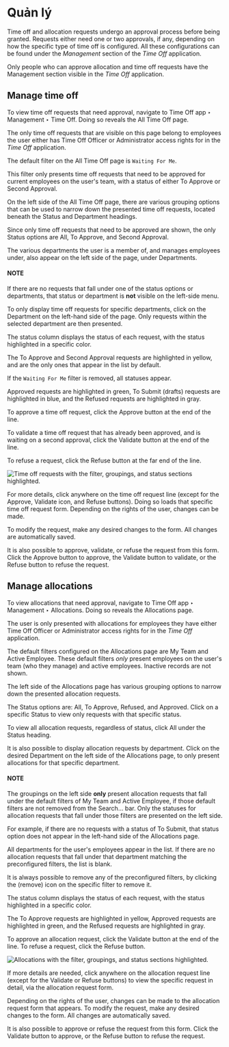# Quản lý

<a id="time-off-approvals"></a>

Time off and allocation requests undergo an approval process before being granted. Requests either
need one or two approvals, if any, depending on how the specific type of time off is configured. All
these configurations can be found under the *Management* section of the *Time Off* application.

Only people who can approve allocation and time off requests have the Management section
visible in the *Time Off* application.

<a id="time-off-manage-time-off"></a>

## Manage time off

To view time off requests that need approval, navigate to Time Off app ‣
Management ‣ Time Off. Doing so reveals the All Time Off page.

The only time off requests that are visible on this page belong to employees the user either has
Time Off Officer or Administrator access rights for in the *Time Off*
application.

The default filter on the All Time Off page is `Waiting For Me`.

This filter only presents time off requests that need to be approved for current employees on the
user's team, with a status of either To Approve or Second Approval.

On the left side of the All Time Off page, there are various grouping options that can
be used to narrow down the presented time off requests, located beneath the Status and
Department headings.

Since only time off requests that need to be approved are shown, the only Status options
are All, To Approve, and Second Approval.

The various departments the user is a member of, and manages employees under, also appear on the
left side of the page, under Departments.

#### NOTE
If there are no requests that fall under one of the status options or departments, that status
or department is **not** visible on the left-side menu.

To only display time off requests for specific departments, click on the Department on
the left-hand side of the page. Only requests within the selected department are then presented.

The status column displays the status of each request, with the status highlighted in a specific
color.

The To Approve and Second Approval requests are highlighted in yellow, and
are the only ones that appear in the list by default.

If the `Waiting For Me` filter is removed, all statuses appear.

Approved requests are highlighted in green, To Submit (drafts) requests are
highlighted in blue, and the Refused requests are highlighted in gray.

To approve a time off request, click the <i class="fa fa-thumbs-up"></i> Approve button at the end
of the line.

To validate a time off request that has already been approved, and is waiting on a second approval,
click the <i class="fa fa-check"></i> Validate button at the end of the line.

To refuse a request, click the <i class="fa fa-times"></i> Refuse button at the far end of the
line.

![Time off requests with the filter, groupings, and status sections highlighted.](applications/hr/time_off/management/time-off-requests.png)

For more details, click anywhere on the time off request line (except for the <i class="fa fa-thumbs-up"></i>
Approve, <i class="fa fa-check"></i> Validate icon, and <i class="fa fa-times"></i>
Refuse buttons). Doing so loads that specific time off request form. Depending on the
rights of the user, changes can be made.

To modify the request, make any desired changes to the form. All changes are automatically saved.

It is also possible to approve, validate, or refuse the request from this form. Click the
Approve button to approve, the Validate button to validate, or the
Refuse button to refuse the request.

<a id="time-off-manage-allocations"></a>

## Manage allocations

To view allocations that need approval, navigate to Time Off app ‣ Management ‣
Allocations. Doing so reveals the Allocations page.

The user is only presented with allocations for employees they have either Time Off
Officer or Administrator access rights for in the *Time Off* application.

The default filters configured on the Allocations page are My Team and
Active Employee. These default filters *only* present employees on the user's team (who
they manage) and active employees. Inactive records are not shown.

The left side of the Allocations page has various grouping options to narrow down the
presented allocation requests.

The Status options are: All, To Approve, Refused,
and Approved. Click on a specific Status to view only requests with that
specific status.

To view all allocation requests, regardless of status, click All under the
Status heading.

It is also possible to display allocation requests by department. Click on the desired
Department on the left side of the Allocations page, to only present
allocations for that specific department.

#### NOTE
The groupings on the left side **only** present allocation requests that fall under the default
filters of My Team and Active Employee, if those default filters are not
removed from the Search... bar. Only the statuses for allocation requests that fall
under those filters are presented on the left side.

For example, if there are no requests with a status of To Submit, that status option
does not appear in the left-hand side of the Allocations page.

All departments for the user's employees appear in the list. If there are no allocation requests
that fall under that department matching the preconfigured filters, the list is blank.

It is always possible to remove any of the preconfigured filters, by clicking the
<i class="fa fa-times"></i> (remove) icon on the specific filter to remove it.

The status column displays the status of each request, with the status highlighted in a specific
color.

The To Approve requests are highlighted in yellow, Approved requests are
highlighted in green, and the Refused requests are highlighted in gray.

To approve an allocation request, click the <i class="fa fa-check"></i> Validate button at the end
of the line. To refuse a request, click the <i class="fa fa-times"></i> Refuse button.

![Allocations with the filter, groupings, and status sections highlighted.](applications/hr/time_off/management/allocations.png)

If more details are needed, click anywhere on the allocation request line (except for the
<i class="fa fa-check"></i> Validate or <i class="fa fa-times"></i> Refuse buttons) to view the
specific request in detail, via the allocation request form.

Depending on the rights of the user, changes can be made to the allocation request form that
appears. To modify the request, make any desired changes to the form. All changes are automatically
saved.

It is also possible to approve or refuse the request from this form. Click the Validate
button to approve, or the Refuse button to refuse the request.

